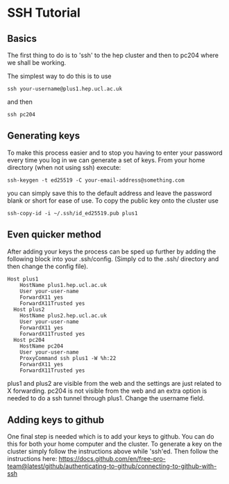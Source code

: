 # SSH Tutorial

## Basics

The first thing to do is to 'ssh' to the hep cluster and then to pc204 where
we shall be working.

The simplest way to do this is to use 

`ssh your-username@plus1.hep.ucl.ac.uk`

and then 

`ssh pc204`

## Generating keys

To make this process easier and to stop you having to enter your password
every time you log in we can generate a set of keys. From your home directory
(when not using ssh) execute:

`ssh-keygen -t ed25519 -C your-email-address@something.com`

you can simply save this to the default address and leave the password blank
or short for ease of use.
To copy the public key onto the cluster use

`ssh-copy-id -i ~/.ssh/id_ed25519.pub plus1`

## Even quicker method

After adding your keys the process can be sped up further by adding the
following block into your .ssh/config. (Simply cd to the .ssh/ directory and
then change the config file).

```
Host plus1
    HostName plus1.hep.ucl.ac.uk
    User your-user-name
    ForwardX11 yes
    ForwardX11Trusted yes
  Host plus2
    HostName plus2.hep.ucl.ac.uk
    User your-user-name
    ForwardX11 yes
    ForwardX11Trusted yes
  Host pc204
    HostName pc204
    User your-user-name
    ProxyCommand ssh plus1 -W %h:22
    ForwardX11 yes
    ForwardX11Trusted yes
```

plus1 and plus2 are visible from the web and the settings are just related to X
forwarding. pc204 is not visible from the web and an extra option is needed to
do a ssh tunnel through plus1. Change the username field.

## Adding keys to github

One final step is needed which is to add your keys to github. You can do this 
for both your home computer and the cluster. To generate a key on the cluster
simply follow the instructions above while 'ssh'ed. Then follow the
instructions here:
https://docs.github.com/en/free-pro-team@latest/github/authenticating-to-github/connecting-to-github-with-ssh


